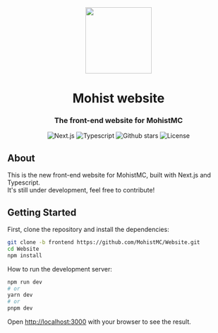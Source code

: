 <div align="center">
  <img height="150px"
    src="https://avatars.githubusercontent.com/u/54493246"
  />     
  <h1 align="center">Mohist website</h1>

### The front-end website for MohistMC
![Next.js](https://img.shields.io/badge/next.js-000000?style=for-the-badge&logo=nextdotjs&logoColor=white)
![Typescript](https://img.shields.io/badge/typescript-007ACC?style=for-the-badge&logo=typescript&logoColor=white)
![Github stars](https://img.shields.io/github/stars/MohistMC/Website?style=for-the-badge)
![License](https://img.shields.io/github/license/MohistMC/Website?style=for-the-badge)
</div>

## About

This is the new front-end website for MohistMC, built with Next.js and Typescript.    
It's still under development, feel free to contribute!

## Getting Started

First, clone the repository and install the dependencies:

```bash
git clone -b frontend https://github.com/MohistMC/Website.git
cd Website
npm install
```

How to run the development server:

```bash
npm run dev
# or
yarn dev
# or
pnpm dev
```

Open [http://localhost:3000](http://localhost:3000) with your browser to see the result.